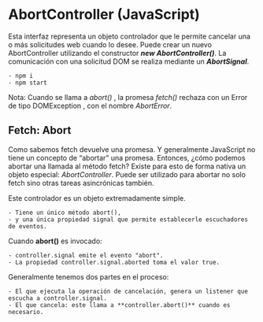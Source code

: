 # AbortController (JavaScript)

Esta interfaz representa un objeto controlador que le permite cancelar una o más solicitudes web cuando lo desee.
Puede crear un nuevo AbortController utilizando el constructor ***new AbortController()***. La comunicación con una solicitud DOM se realiza mediante un ***AbortSignal***.

    - npm i
    - npm start

Nota: Cuando se llama a *abort()* , la promesa *fetch()* rechaza con un Error de tipo DOMException , con el nombre *AbortError*.

## Fetch: Abort

Como sabemos fetch devuelve una promesa. Y generalmente JavaScript no tiene un concepto de “abortar” una promesa. Entonces, ¿cómo podemos abortar una llamada al método fetch? 
Existe para esto de forma nativa un objeto especial: *AbortController*. Puede ser utilizado para abortar no solo fetch sino otras tareas asincrónicas también.

Este controlador es un objeto extremadamente simple.

    - Tiene un único método abort(),
    - y una única propiedad signal que permite establecerle escuchadores de eventos.

Cuando **abort()** es invocado:

    - controller.signal emite el evento "abort".
    - La propiedad controller.signal.aborted toma el valor true.

Generalmente tenemos dos partes en el proceso:

    - El que ejecuta la operación de cancelación, genera un listener que escucha a controller.signal.
    - El que cancela: este llama a **controller.abort()** cuando es necesario.